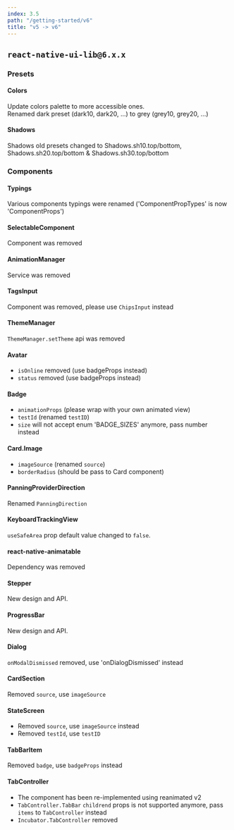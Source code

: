 ```yaml
---
index: 3.5
path: "/getting-started/v6"
title: "v5 -> v6"
---
```

## `react-native-ui-lib@6.x.x`

### Presets

#### Colors
Update colors palette to more accessible ones.  
Renamed dark preset (dark10, dark20, ...) to grey (grey10, grey20, ...)

#### Shadows
Shadows old presets changed to  Shadows.sh10.top/bottom, Shadows.sh20.top/bottom & Shadows.sh30.top/bottom

### Components

#### Typings
Various components typings were renamed ('ComponentPropTypes' is now 'ComponentProps')

#### SelectableComponent
Component was removed

#### AnimationManager
Service was removed

#### TagsInput
Component was removed, please use `ChipsInput` instead

#### ThemeManager
`ThemeManager.setTheme` api was removed

#### Avatar
- `isOnline` removed (use badgeProps instead)
- `status` removed (use badgeProps instead)

#### Badge
- `animationProps` (please wrap with your own animated view)
- `testId` (renamed `testID`)
- `size` will not accept enum 'BADGE_SIZES' anymore, pass number instead

#### Card.Image
- `imageSource` (renamed `source`)
- `borderRadius` (should be pass to Card component)

#### PanningProviderDirection
Renamed `PanningDirection`

#### KeyboardTrackingView
`useSafeArea` prop default value changed to `false`.

#### react-native-animatable
Dependency was removed

#### Stepper
New design and API.

#### ProgressBar
New design and API.

#### Dialog
 `onModalDismissed` removed, use 'onDialogDismissed' instead

#### CardSection
Removed `source`, use `imageSource`

#### StateScreen
- Removed `source`, use `imageSource` instead
- Removed `testId`, use `testID`

#### TabBarItem
Removed `badge`, use `badgeProps` instead

#### TabController
 - The component has been re-implemented using reanimated v2
 - `TabController.TabBar` `childrend` props is not supported anymore, pass `items` to `TabController` instead 
 - `Incubator.TabController` removed

